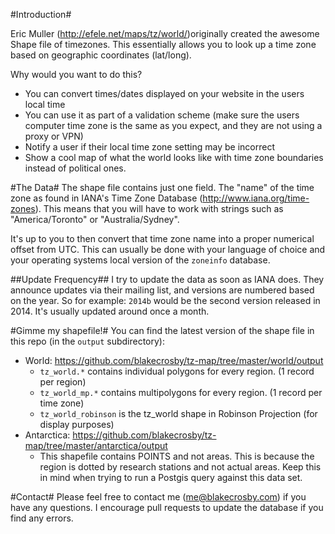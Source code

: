 #Introduction#

Eric Muller (http://efele.net/maps/tz/world/)originally created the awesome Shape file of timezones. This essentially allows you to look up a time zone based on geographic coordinates (lat/long). 

Why would you want to do this?

- You can convert times/dates displayed on your website in the users local time
- You can use it as part of a validation scheme (make sure the users computer time zone is the same as you expect, and they are not using a proxy or VPN)
- Notify a user if their local time zone setting may be incorrect
- Show a cool map of what the world looks like with time zone boundaries instead of political ones.

#The Data#
The shape file contains just one field. The "name" of the time zone as found in IANA's Time Zone Database (http://www.iana.org/time-zones). This means that you will have to work with strings such as "America/Toronto" or "Australia/Sydney". 

It's up to you to then convert that time zone name into a proper numerical offset from UTC. This can usually be done with your language of choice and your operating systems local version of the ```zoneinfo``` database.

##Update Frequency##
I try to update the data as soon as IANA does. They announce updates via their mailing list, and versions are numbered based on the year. So for example: ```2014b``` would be the second version released in 2014. It's usually updated around once a month. 

#Gimme my shapefile!#
You can find the latest version of the shape file in this repo (in the ```output``` subdirectory):

- World: https://github.com/blakecrosby/tz-map/tree/master/world/output
  - ```tz_world.*``` contains individual polygons for every region. (1 record per region)
  - ```tz_world_mp.*``` contains multipolygons for every region. (1 record per time zone)
  - ```tz_world_robinson``` is the tz_world shape in Robinson Projection (for display purposes)
- Antarctica: https://github.com/blakecrosby/tz-map/tree/master/antarctica/output
  - This shapefile contains POINTS and not areas. This is because the region is dotted by research stations and not actual areas. Keep this in mind when trying to run a Postgis query against this data set.

#Contact#
Please feel free to contact me (me@blakecrosby.com) if you have any questions. I encourage pull requests to update the database if you find any errors.
